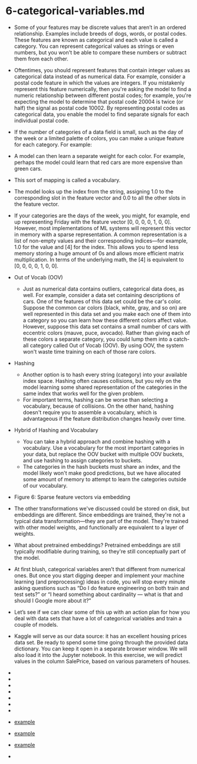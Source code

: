 # 6-categorical-variables.md

- Some of your features may be discrete values that aren’t in an ordered relationship. Examples include breeds of dogs, words, or postal codes. These features are known as categorical and each value is called a category. You can represent categorical values as strings or even numbers, but you won't be able to compare these numbers or subtract them from each other.
- Oftentimes, you should represent features that contain integer values as categorical data instead of as numerical data. For example, consider a postal code feature in which the values are integers. If you mistakenly represent this feature numerically, then you're asking the model to find a numeric relationship between different postal codes; for example, you're expecting the model to determine that postal code 20004 is twice (or half) the signal as postal code 10002. By representing postal codes as categorical data, you enable the model to find separate signals for each individual postal code.
- If the number of categories of a data field is small, such as the day of the week or a limited palette of colors, you can make a unique feature for each category. For example:
- A model can then learn a separate weight for each color. For example, perhaps the model could learn that red cars are more expensive than green cars.
- This sort of mapping is called a vocabulary.
- The model looks up the index from the string, assigning 1.0 to the corresponding slot in the feature vector and 0.0 to all the other slots in the feature vector.
- If your categories are the days of the week, you might, for example, end up representing Friday with the feature vector [0, 0, 0, 0, 1, 0, 0]. However, most implementations of ML systems will represent this vector in memory with a sparse representation. A common representation is a list of non-empty values and their corresponding indices—for example, 1.0 for the value and [4] for the index. This allows you to spend less memory storing a huge amount of 0s and allows more efficient matrix multiplication. In terms of the underlying math, the [4] is equivalent to [0, 0, 0, 0, 1, 0, 0].
- Out of Vocab (OOV)
    - Just as numerical data contains outliers, categorical data does, as well. For example, consider a data set containing descriptions of cars. One of the features of this data set could be the car's color. Suppose the common car colors (black, white, gray, and so on) are well represented in this data set and you make each one of them into a category so you can learn how these different colors affect value. However, suppose this data set contains a small number of cars with eccentric colors (mauve, puce, avocado). Rather than giving each of these colors a separate category, you could lump them into a catch-all category called Out of Vocab (OOV). By using OOV, the system won't waste time training on each of those rare colors.
- Hashing
    - Another option is to hash every string (category) into your available index space. Hashing often causes collisions, but you rely on the model learning some shared representation of the categories in the same index that works well for the given problem.
    - For important terms, hashing can be worse than selecting a vocabulary, because of collisions. On the other hand, hashing doesn't require you to assemble a vocabulary, which is advantageous if the feature distribution changes heavily over time.
- Hybrid of Hashing and Vocabulary
    - You can take a hybrid approach and combine hashing with a vocabulary. Use a vocabulary for the most important categories in your data, but replace the OOV bucket with multiple OOV buckets, and use hashing to assign categories to buckets.
    - The categories in the hash buckets must share an index, and the model likely won't make good predictions, but we have allocated some amount of memory to attempt to learn the categories outside of our vocabulary.
- Figure 6: Sparse feature vectors via embedding
- The other transformations we've discussed could be stored on disk, but embeddings are different. Since embeddings are trained, they're not a typical data transformation—they are part of the model. They're trained with other model weights, and functionally are equivalent to a layer of weights.
- What about pretrained embeddings? Pretrained embeddings are still typically modifiable during training, so they're still conceptually part of the model.




- At first blush, categorical variables aren’t that different from numerical ones. But once you start digging deeper and implement your machine learning (and preprocessing) ideas in code, you will stop every minute asking questions such as “Do I do feature engineering on both train and test sets?” or “I heard something about cardinality — what is that and should I Google more about it?”
- Let’s see if we can clear some of this up with an action plan for how you deal with data sets that have a lot of categorical variables and train a couple of models.
- Kaggle will serve as our data source: it has an excellent housing prices data set. Be ready to spend some time going through the provided data dictionary. You can keep it open in a separate browser window. We will also load it into the Jupyter notebook. In this exercise, we will predict values in the column SalePrice, based on various parameters of houses.
- 
- 
- 
- 
- 
- 
- 
- [example](https://towardsdatascience.com/machine-learning-on-categorical-variables-3b76ffe4a7cb)
- [example](https://github.com/nastyh/Feature-Engineering--House-Prices)
- [example](./example1.ipynb)
- 